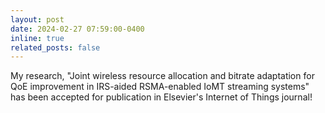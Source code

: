 ```yaml
---
layout: post
date: 2024-02-27 07:59:00-0400
inline: true
related_posts: false
---
```


My research, "Joint wireless resource allocation and bitrate adaptation for QoE improvement in IRS-aided RSMA-enabled IoMT streaming systems" has been accepted for publication in Elsevier's Internet of Things journal!
